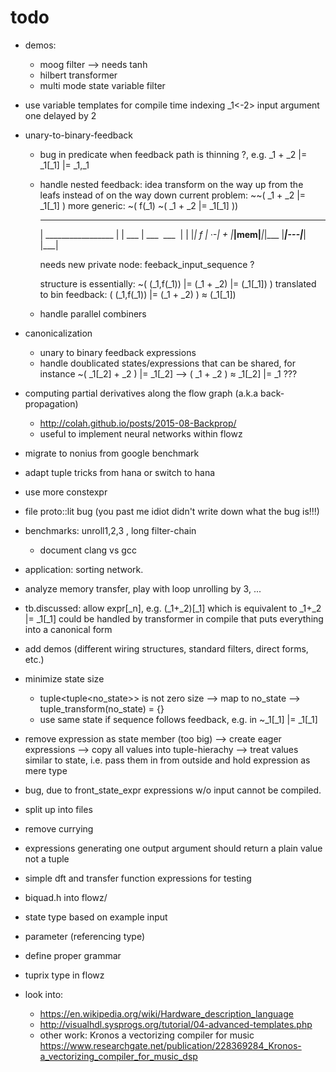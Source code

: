 # todo

* demos:
  * moog filter --> needs tanh
  * hilbert transformer
  * multi mode state variable filter

* use variable templates for compile time indexing
  _1<-2>   input argument one delayed by 2

* unary-to-binary-feedback
  - bug in predicate when feedback path is thinning ?, e.g.  _1 + _2 |= _1[_1] |= _1,_1
  - handle nested feedback: idea transform on the way up from the leafs instead of on the way down
    current problem:
      ~~( _1 + _2 |= _1[_1] )
    more generic:
      ~( f(_1) ~( _1 + _2 |= _1[_1] ))
       ___________________________
      |        _________________  |
      |  ___  |  ___     ___    | |
      |_| f | ·-| + |___|mem|___|_|___
        |___|---|___|   |___|

    needs new private node: feeback_input_sequence ?

    structure is essentially:    ~( (_1,f(_1))  |= (_1 + _2)   |=  (_1[_1]) )
    translated to bin feedback:   ( (_1,f(_1))  |= (_1 + _2) )  ≈  (_1[_1])

  - handle parallel combiners

* canonicalization
  - unary to binary feedback expressions
  - handle doublicated states/expressions that can be shared, for instance
    ~( _1[_2] + _2 ) |= _1[_2]   -->  ( _1 + _2 ) ≈ _1[_2] |= _1 ???

* computing partial derivatives along the flow graph (a.k.a back-propagation)
  * http://colah.github.io/posts/2015-08-Backprop/
  * useful to implement neural networks within flowz

* migrate to nonius from google benchmark
* adapt tuple tricks from hana or switch to hana
* use more constexpr
* file proto::lit bug (you past me idiot didn't write down what the bug is!!!)
* benchmarks: unroll1,2,3 , long filter-chain
  * document clang vs gcc

* application: sorting network.

* analyze memory transfer, play with loop unrolling by 3, ...

* tb.discussed: allow expr[_n], e.g. (_1+_2)[_1]  which is equivalent to _1+_2 |= _1[_1]
                could be handled by transformer in compile that puts everything into a canonical form

* add demos (different wiring structures, standard filters, direct forms, etc.)
* minimize state size
  * tuple<tuple<no_state>> is not zero size
    --> map to no_state
    --> tuple_transform(no_state) = {}
  * use same state if sequence follows feedback, e.g. in ~_1[_1] |= _1[_1]
* remove expression as state member (too big)
  --> create eager expressions
  --> copy all values into tuple-hierachy
  --> treat values similar to state, i.e. pass them in from outside
      and hold expression as mere type
* bug, due to front_state_expr expressions w/o input cannot be compiled.
* split up into files
* remove currying
* expressions generating one output argument should return a plain value not a tuple<T>
* simple dft and transfer function expressions for testing
* biquad.h into flowz/
* state type based on example input
* parameter (referencing type)
* define proper grammar
* tuprix type in flowz


* look into:
    * https://en.wikipedia.org/wiki/Hardware_description_language
    * http://visualhdl.sysprogs.org/tutorial/04-advanced-templates.php
    * other work: Kronos a vectorizing compiler for music
      https://www.researchgate.net/publication/228369284_Kronos-a_vectorizing_compiler_for_music_dsp
